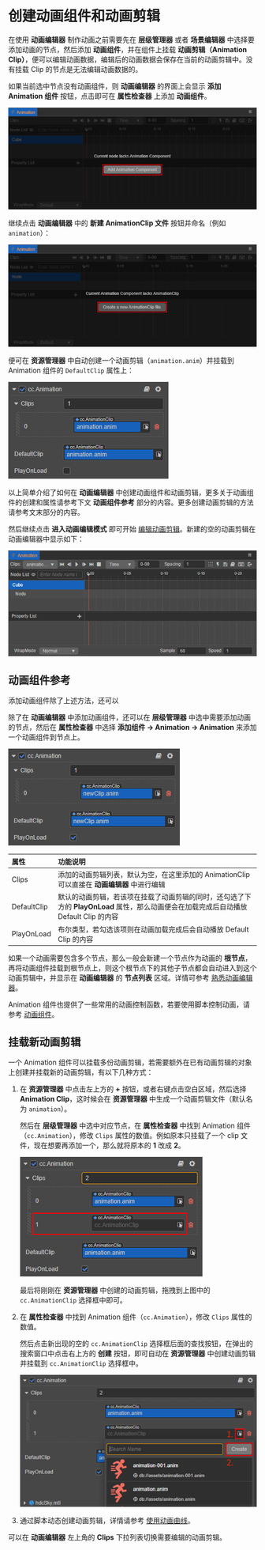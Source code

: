 # 创建动画组件和动画剪辑

在使用 **动画编辑器** 制作动画之前需要先在 **层级管理器** 或者 **场景编辑器** 中选择要添加动画的节点，然后添加 **动画组件**，并在组件上挂载 **动画剪辑（Animation Clip）**，便可以编辑动画数据，编辑后的动画数据会保存在当前的动画剪辑中。没有挂载 Clip 的节点是无法编辑动画数据的。

如果当前选中节点没有动画组件，则 **动画编辑器** 的界面上会显示 **添加 Animation 组件** 按钮，点击即可在 **属性检查器** 上添加 **动画组件**。

![add component](./animation-create/add-component.png)

继续点击 **动画编辑器** 中的 **新建 AnimationClip 文件** 按钮并命名（例如 `animation`）：

![add clip](./animation-create/add-clip.png)

便可在 **资源管理器** 中自动创建一个动画剪辑（`animation.anim`）并挂载到 Animation 组件的 `DefaultClip` 属性上：

![mount clip](./animation-create/mount-clip.png)

以上简单介绍了如何在 **动画编辑器** 中创建动画组件和动画剪辑，更多关于动画组件的创建和属性请参考下文 **动画组件参考** 部分的内容。更多创建动画剪辑的方法请参考文末部分的内容。

然后继续点击 **进入动画编辑模式** 即可开始 [编辑动画剪辑](edit-animation-clip.md)。新建的空的动画剪辑在动画编辑器中显示如下：

![empty clip](./animation-create/empty-clip.png)

## 动画组件参考

添加动画组件除了上述方法，还可以

除了在 **动画编辑器** 中添加动画组件，还可以在 **层级管理器** 中选中需要添加动画的节点，然后在 **属性检查器** 中选择 **添加组件 -> Animation -> Animation** 来添加一个动画组件到节点上。

![animation component](./animation-create/animation-component.png)

| 属性 | 功能说明 |
| :-- | :------ |
| Clips        | 添加的动画剪辑列表，默认为空，在这里添加的 AnimationClip 可以直接在 **动画编辑器** 中进行编辑 |
| DefaultClip | 默认的动画剪辑，若该项在挂载了动画剪辑的同时，还勾选了下方的 **PlayOnLoad** 属性，那么动画便会在加载完成后自动播放 Default Clip 的内容 |
| PlayOnLoad | 布尔类型，若勾选该项则在动画加载完成后会自动播放 Default Clip 的内容 |

如果一个动画需要包含多个节点，那么一般会新建一个节点作为动画的 **根节点**，再将动画组件挂载到根节点上，则这个根节点下的其他子节点都会自动进入到这个动画剪辑中，并显示在 **动画编辑器** 的 **节点列表** 区域。详情可参考 [熟悉动画编辑器](animation-editor.md)。

Animation 组件也提供了一些常用的动画控制函数，若要使用脚本控制动画，请参考 [动画组件](animation-component.md)。

## 挂载新动画剪辑

一个 Animation 组件可以挂载多份动画剪辑，若需要额外在已有动画剪辑的对象上创建并挂载新的动画剪辑，有以下几种方式：

1. 在 **资源管理器** 中点击左上方的 **+** 按钮，或者右键点击空白区域，然后选择 **Animation Clip**，这时候会在 **资源管理器** 中生成一个动画剪辑文件（默认名为 `animation`）。

    然后在 **层级管理器** 中选中对应节点，在 **属性检查器** 中找到 Animation 组件（`cc.Animation`），修改 `Clips` 属性的数值。例如原本只挂载了一个 clip 文件，现在想要再添加一个，那么就将原本的 **1** 改成 **2**。

    ![add-clip](./animation-create/add-new-clip.png)

    最后将刚刚在 **资源管理器** 中创建的动画剪辑，拖拽到上图中的 `cc.AnimationClip` 选择框中即可。

2. 在 **属性检查器** 中找到 Animation 组件（`cc.Animation`），修改 `Clips` 属性的数值。

    然后点击新出现的空的 `cc.AnimationClip` 选择框后面的查找按钮，在弹出的搜索窗口中点击右上方的 **创建** 按钮，即可自动在 **资源管理器** 中创建动画剪辑并挂载到 `cc.AnimationClip` 选择框中。

    ![add-clip](./animation-create/add-new-clip2.png)

3. 通过脚本动态创建动画剪辑，详情请参考 [使用动画曲线](use-animation-curve.md)。

可以在 **动画编辑器** 左上角的 **Clips** 下拉列表切换需要编辑的动画剪辑。
